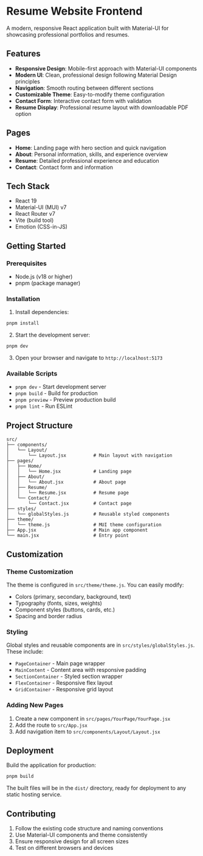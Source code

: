 # Resume Website Frontend

A modern, responsive React application built with Material-UI for showcasing professional portfolios and resumes.

## Features

- **Responsive Design**: Mobile-first approach with Material-UI components
- **Modern UI**: Clean, professional design following Material Design principles
- **Navigation**: Smooth routing between different sections
- **Customizable Theme**: Easy-to-modify theme configuration
- **Contact Form**: Interactive contact form with validation
- **Resume Display**: Professional resume layout with downloadable PDF option

## Pages

- **Home**: Landing page with hero section and quick navigation
- **About**: Personal information, skills, and experience overview
- **Resume**: Detailed professional experience and education
- **Contact**: Contact form and information

## Tech Stack

- React 19
- Material-UI (MUI) v7
- React Router v7
- Vite (build tool)
- Emotion (CSS-in-JS)

## Getting Started

### Prerequisites

- Node.js (v18 or higher)
- pnpm (package manager)

### Installation

1. Install dependencies:
```bash
pnpm install
```

2. Start the development server:
```bash
pnpm dev
```

3. Open your browser and navigate to `http://localhost:5173`

### Available Scripts

- `pnpm dev` - Start development server
- `pnpm build` - Build for production
- `pnpm preview` - Preview production build
- `pnpm lint` - Run ESLint

## Project Structure

```
src/
├── components/
│   └── Layout/
│       └── Layout.jsx          # Main layout with navigation
├── pages/
│   ├── Home/
│   │   └── Home.jsx            # Landing page
│   ├── About/
│   │   └── About.jsx           # About page
│   ├── Resume/
│   │   └── Resume.jsx          # Resume page
│   └── Contact/
│       └── Contact.jsx         # Contact page
├── styles/
│   └── globalStyles.js         # Reusable styled components
├── theme/
│   └── theme.js                # MUI theme configuration
├── App.jsx                     # Main app component
└── main.jsx                    # Entry point
```

## Customization

### Theme Customization

The theme is configured in `src/theme/theme.js`. You can easily modify:

- Colors (primary, secondary, background, text)
- Typography (fonts, sizes, weights)
- Component styles (buttons, cards, etc.)
- Spacing and border radius

### Styling

Global styles and reusable components are in `src/styles/globalStyles.js`. These include:

- `PageContainer` - Main page wrapper
- `MainContent` - Content area with responsive padding
- `SectionContainer` - Styled section wrapper
- `FlexContainer` - Responsive flex layout
- `GridContainer` - Responsive grid layout

### Adding New Pages

1. Create a new component in `src/pages/YourPage/YourPage.jsx`
2. Add the route to `src/App.jsx`
3. Add navigation item to `src/components/Layout/Layout.jsx`

## Deployment

Build the application for production:

```bash
pnpm build
```

The built files will be in the `dist/` directory, ready for deployment to any static hosting service.

## Contributing

1. Follow the existing code structure and naming conventions
2. Use Material-UI components and theme consistently
3. Ensure responsive design for all screen sizes
4. Test on different browsers and devices